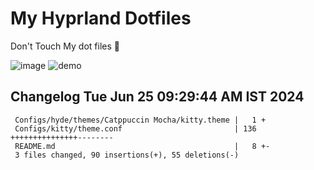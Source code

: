 # My Hyprland Dotfiles
  Don't Touch My dot files 🙂
 

  ![image](https://github.com/ALEX5402/dotfiles/assets/76860596/2fbe6020-4d76-4cf7-b052-58ff43cda405)
  ![demo](https://github.com/ALEX5402/dotfiles/assets/76860596/ff68bba7-e8da-49d3-a716-3ed3d73cfc25)

 
## Changelog Tue Jun 25 09:29:44 AM IST 2024
```
 Configs/hyde/themes/Catppuccin Mocha/kitty.theme |   1 +
 Configs/kitty/theme.conf                         | 136 +++++++++++++++--------
 README.md                                        |   8 +-
 3 files changed, 90 insertions(+), 55 deletions(-)
```
 
